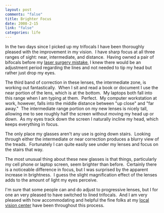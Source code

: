 ```yaml
--- 
layout: post
comments: "false"
title: Brighter Focus
date: 2008-2-15
link: "false"
categories: life
---
```

In the two days since I picked up my trifocals I have been thoroughly pleased with the improvement in my vision.  I have sharp focus at all three ranges of sight: near, intermediate, and distance.  Having owned a pair of bifocals before my <a href="http://zanshin.net/2008/01/23/eyes-two-years-later/" title="Eyes, Two Years Later">laser surgery mistake</a>, I knew there would be an adjustment period regarding the lines and not needed to tip my head but rather just drop my eyes.

The third band of correction in these lenses, the intermediate zone, is working out fantastically.  When I sit and read a book or document I use the near portion of the lens, which is at the bottom.  My laptops both fall into this range when I am typing at them.  Perfect.  My computer workstation at work, however, falls into the middle distance between "up close" and "far away."  The intermediate range portion on my new lenses is nicely tall, allowing me to see roughly half the screen without moving my head up or down.  As my eyes track down the screen I naturally incline my head, which keeps everything in focus.

The only place my glasses aren't any use is going down stairs.  Looking through either the intermediate or near correction produces a blurry view of the treads.  Fortunately I can quite easily see under my lenses and focus on the stairs that way.

The most unusual thing about these new glasses is that things, particularly my cell phone or laptop screen, seem brighter than before.  Certainly there is a noticeable difference in focus, but I was surprised by the apparent increase in brightness.  I guess the slight magnification effect of the lenses adds to the amount of light my eyes perceive.

I'm sure that some people can and do adjust to progressive lenses, but I for one an very pleased to have switched to lined trifocals.  And I am very pleased with how accommodating and helpful the fine folks at my <a href="http://olathefamilyvision.com" title="Olathe Family Vision">local vision center</a> have been throughout this process.
